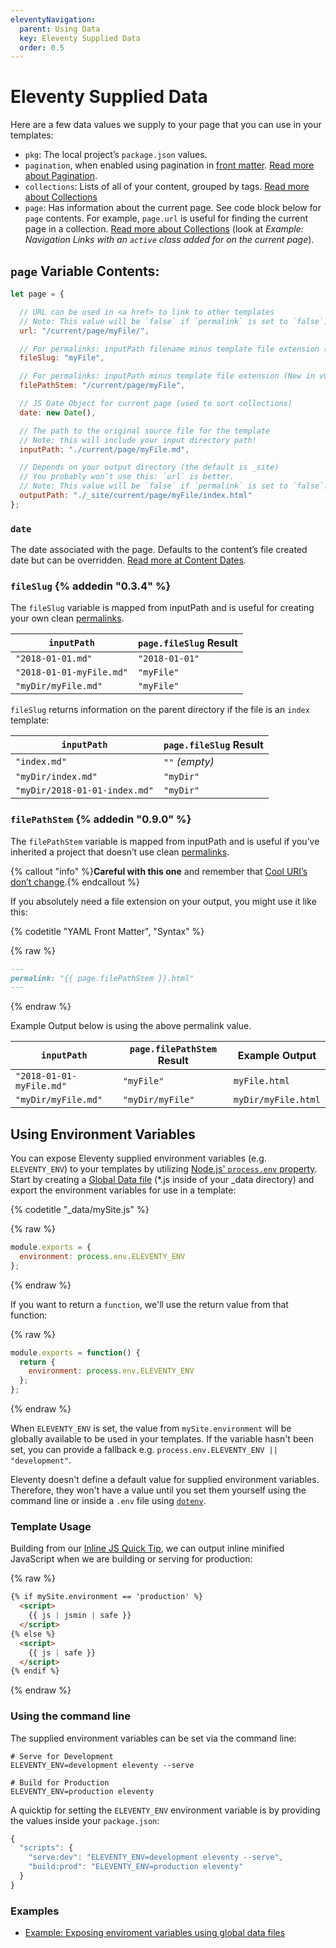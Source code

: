 ```yaml
---
eleventyNavigation:
  parent: Using Data
  key: Eleventy Supplied Data
  order: 0.5
---
```

# Eleventy Supplied Data

Here are a few data values we supply to your page that you can use in your templates:

* `pkg`: The local project’s `package.json` values.
* `pagination`, when enabled using pagination in [front matter](/docs/data-frontmatter/). [Read more about Pagination](/docs/pagination/).
* `collections`: Lists of all of your content, grouped by tags. [Read more about Collections](/docs/collections/)
* `page`: Has information about the current page. See code block below for `page` contents. For example, `page.url` is useful for finding the current page in a collection. [Read more about Collections](/docs/collections/) (look at _Example: Navigation Links with an `active` class added for on the current page_).

<div id="page-variable-contents"></div>

## `page` Variable Contents:

```js
let page = {

  // URL can be used in <a href> to link to other templates
  // Note: This value will be `false` if `permalink` is set to `false`.
  url: "/current/page/myFile/",

  // For permalinks: inputPath filename minus template file extension (New in v0.3.4)
  fileSlug: "myFile",

  // For permalinks: inputPath minus template file extension (New in v0.9.0)
  filePathStem: "/current/page/myFile",

  // JS Date Object for current page (used to sort collections)
  date: new Date(),

  // The path to the original source file for the template
  // Note: this will include your input directory path!
  inputPath: "./current/page/myFile.md",

  // Depends on your output directory (the default is _site)
  // You probably won’t use this: `url` is better.
  // Note: This value will be `false` if `permalink` is set to `false`.
  outputPath: "./_site/current/page/myFile/index.html"
};
```

### `date`

The date associated with the page. Defaults to the content’s file created date but can be overridden. [Read more at Content Dates](/docs/dates/).


### `fileSlug` {% addedin "0.3.4" %}

The `fileSlug` variable is mapped from inputPath and is useful for creating your own clean [permalinks](/docs/permalinks/).

| `inputPath` | `page.fileSlug` Result |
| --- | --- |
| `"2018-01-01.md"` | `"2018-01-01"` |
| `"2018-01-01-myFile.md"` | `"myFile"` |
| `"myDir/myFile.md"` | `"myFile"` |

`fileSlug` returns information on the parent directory if the file is an `index` template:

| `inputPath` | `page.fileSlug` Result |
| --- | --- |
| `"index.md"` | `""` _(empty)_ |
| `"myDir/index.md"` | `"myDir"` |
| `"myDir/2018-01-01-index.md"` | `"myDir"` |

### `filePathStem` {% addedin "0.9.0" %}

The `filePathStem` variable is mapped from inputPath and is useful if you’ve inherited a project that doesn’t use clean [permalinks](/docs/permalinks/).

{% callout "info" %}<strong>Careful with this one</strong> and remember that <a href="/docs/permalinks/#cool-uris-dont-change">Cool URI’s don’t change</a>.{% endcallout %}

If you absolutely need a file extension on your output, you might use it like this:

{% codetitle "YAML Front Matter", "Syntax" %}

{% raw %}
```markdown
---
permalink: "{{ page.filePathStem }}.html"
---
```
{% endraw %}

Example Output below is using the above permalink value.

| `inputPath` | `page.filePathStem` Result | Example Output |
| --- | --- | --- |
| `"2018-01-01-myFile.md"` | `"myFile"` | `myFile.html` |
| `"myDir/myFile.md"` | `"myDir/myFile"` | `myDir/myFile.html` |

## Using Environment Variables

You can expose Eleventy supplied environment variables (e.g. `ELEVENTY_ENV`) to your templates by utilizing [Node.js' `process.env` property](https://nodejs.org/api/process.html#process_process_env). Start by creating a [Global Data file](https://www.11ty.dev/docs/data-global/) (*.js inside of your _data directory) and export the environment variables for use in a template:

{% codetitle "_data/mySite.js" %}

{% raw %}

```js
module.exports = {
  environment: process.env.ELEVENTY_ENV
};
```

{% endraw %}

If you want to return a `function`, we'll use the return value from that function:

{% raw %}

```js
module.exports = function() {
  return {
    environment: process.env.ELEVENTY_ENV
  };
};
```

{% endraw %}

When `ELEVENTY_ENV` is set, the value from `mySite.environment` will be globally available to be used in your templates. If the variable hasn't been set, you can provide a fallback e.g. `process.env.ELEVENTY_ENV || "development"`.

Eleventy doesn't define a default value for supplied environment variables. Therefore, they won't have a value until you set them yourself using the command line or inside a `.env` file using [`dotenv`](https://www.npmjs.com/package/dotenv).

### Template Usage

Building from our [Inline JS Quick Tip](quicktips/inline-js/), we can output inline minified JavaScript when we are building or serving for production:

{% raw %}

```html
{% if mySite.environment == 'production' %}
  <script>
    {{ js | jsmin | safe }}
  </script>
{% else %}
  <script>
    {{ js | safe }}
  </script>
{% endif %}
```

{% endraw %}

### Using the command line

The supplied environment variables can be set via the command line:

```shell
# Serve for Development
ELEVENTY_ENV=development eleventy --serve

# Build for Production
ELEVENTY_ENV=production eleventy
```

A quicktip for setting the `ELEVENTY_ENV` environment variable is by providing the values inside your `package.json`:

```js
{
  "scripts": {
    "serve:dev": "ELEVENTY_ENV=development eleventy --serve",
    "build:prod": "ELEVENTY_ENV=production eleventy"
  }
}
```

### Examples

- [Example: Exposing enviroment variables using global data files](docs/data-js/#example-exposing-environment-variables)
